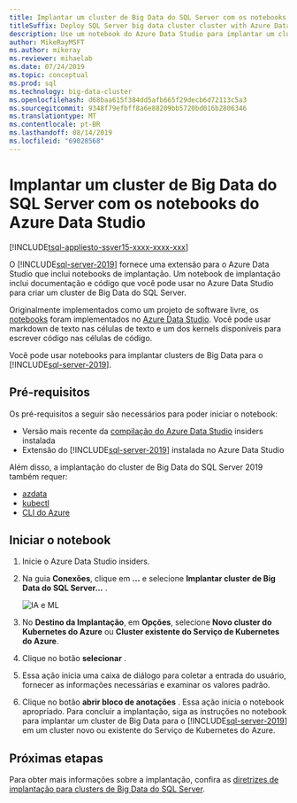 ```yaml
---
title: Implantar um cluster de Big Data do SQL Server com os notebooks do Azure Data Studio
titleSuffix: Deploy SQL Server big data cluster cluster with Azure Data Studio notebooks
description: Use um notebook do Azure Data Studio para implantar um cluster de Big Data.
author: MikeRayMSFT
ms.author: mikeray
ms.reviewer: mihaelab
ms.date: 07/24/2019
ms.topic: conceptual
ms.prod: sql
ms.technology: big-data-cluster
ms.openlocfilehash: d68baa615f384dd5afb665f29decb6d72113c5a3
ms.sourcegitcommit: 9348f79efbff8a6e88209bb5720bd016b2806346
ms.translationtype: MT
ms.contentlocale: pt-BR
ms.lasthandoff: 08/14/2019
ms.locfileid: "69028568"
---
```

# <a name="deploy-sql-server-big-data-cluster-with-azure-data-studio-notebooks"></a>Implantar um cluster de Big Data do SQL Server com os notebooks do Azure Data Studio

[!INCLUDE[tsql-appliesto-ssver15-xxxx-xxxx-xxx](../includes/tsql-appliesto-ssver15-xxxx-xxxx-xxx.md)]

O [!INCLUDE[sql-server-2019](../includes/sssqlv15-md.md)] fornece uma extensão para o Azure Data Studio que inclui notebooks de implantação. Um notebook de implantação inclui documentação e código que você pode usar no Azure Data Studio para criar um cluster de Big Data do SQL Server.

Originalmente implementados como um projeto de software livre, os [notebooks](notebooks-guidance.md) foram implementados no [Azure Data Studio](https://docs.microsoft.com/sql/azure-data-studio/download). Você pode usar markdown de texto nas células de texto e um dos kernels disponíveis para escrever código nas células de código.

Você pode usar notebooks para implantar clusters de Big Data para o [!INCLUDE[sql-server-2019](../includes/sssqlv15-md.md)].

## <a name="prerequisites"></a>Pré-requisitos

Os pré-requisitos a seguir são necessários para poder iniciar o notebook:

* Versão mais recente da [compilação do Azure Data Studio](https://github.com/microsoft/azuredatastudio#try-out-the-latest-insiders-build-from-master) insiders instalada
* Extensão do [!INCLUDE[sql-server-2019](../includes/sssqlv15-md.md)] instalada no Azure Data Studio

Além disso, a implantação do cluster de Big Data do SQL Server 2019 também requer:

* [azdata](deploy-install-azdata.md)
* [kubectl](https://kubernetes.io/docs/tasks/tools/install-kubectl/#install-kubectl-binary-using-native-package-management)
* [CLI do Azure](/cli/azure/install-azure-cli)

## <a name="launch-the-notebook"></a>Iniciar o notebook

1. Inicie o Azure Data Studio insiders.

1. Na guia **Conexões**, clique em **...** e selecione **Implantar cluster de Big Data do SQL Server...** .

   ![IA e ML](media/deploy-notebooks/deploy-notebooks-1.png)

1. No **Destino da Implantação**, em **Opções**, selecione **Novo cluster do Kubernetes do Azure** ou **Cluster existente do Serviço de Kubernetes do Azure**.

1. Clique no botão **selecionar** .

1. Essa ação inicia uma caixa de diálogo para coletar a entrada do usuário, fornecer as informações necessárias e examinar os valores padrão.

1. Clique no botão **abrir bloco de anotações** .
Essa ação inicia o notebook apropriado. Para concluir a implantação, siga as instruções no notebook para implantar um cluster de Big Data para o [!INCLUDE[sql-server-2019](../includes/sssqlv15-md.md)] em um cluster novo ou existente do Serviço de Kubernetes do Azure.

## <a name="next-steps"></a>Próximas etapas

Para obter mais informações sobre a implantação, confira as [diretrizes de implantação para clusters de Big Data do SQL Server](deployment-guidance.md).

